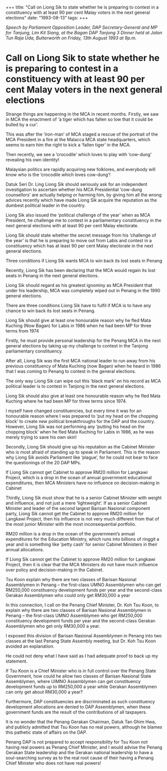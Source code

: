 +++ 
title: "Call on Liong Sik to state whether he is preparing to contest in a constituency with at least 90 per cent Malay voters in the next general elections"
date: "1993-08-13"
tags:
+++

_Speech by Parliament Opposition Leader, DAP Secretary-General and MP for Tanjung, Lim Kit Siang, at the Bagan DAP Tanjong 3 Dinner held at Jalan Tun Raja Uda, Butterworth on Friday, 13th August 1993 at 9p.m._

# Call on Liong Sik to state whether he is preparing to contest in a constituency with at least 90 per cent Malay voters in the next general elections

Strange things are happening in the MCA in recent months. Firstly, we saw in MCA the enactment of ‘a tiger which has fallen so low that it could be bulled by a cur’.</u>

This was after the ‘iron-man’ of MCA staged a rescue of the portrait of the MCA President in a fire at the Malacca MCA state headquarters, which seems to earn him the right to kick a ‘fallen tiger’ in the MCA.

Then recently, we see a ‘crocodile’ which loves to play with ‘cow-dung’ revealing his own identity!

Malaysian politics are rapidly acquiring new folklores, and everybody will know who is the ‘crocodile which loves cow-dung’!

Datuk Seri Dr. Ling Liong Sik should seriously ask for an independent investigation to ascertain whether his MCA Presidential ‘cow-dung counsellors’ are actually helping or harming him, by giving him all the wrong advices recently which have made Liong Sik acquire the reputation as the dumbest political leader in the country.

Liong Sik also issued the ‘political challenge of the year’ when as MCA President, he challenge me to contest in a parliamentary constituency in the next general elections with at least 90 per cent Malay electorate.

Liong Sik should state whether the secret message from his ‘challenge of the year’ is that he is preparing to move out from Labis and contest in a constituency which has at least 90 per cent Malay electorate in the next general elections. 

Three conditions if Liong Sik wants MCA to win back its lost seats in Penang


Recently, Liong Sik has been declaring that the MCA would regain its lost seats in Penang in the next general elections.

Liong Sik should regard as his greatest ignominy as MCA President that under his leadership, MCA was completely wiped out in Penang in the 1990 general elections.

There are three conditions Liong Sik have to fulfil if MCA is to have any chance to win back its lost seats in Penang.

Liong Sik should give at least one honourable reason why he fled Mata Kuching (Now Bagan) for Labis in 1986 when he had been MP for three terms from 1974


Firstly, he must provide personal leadership for the Penang MCA in the next general elections by taking up my challenge to contest in the Tanjong parliamentary constituency.

After all, Liong Sik was the first MCA national leader to run away from his previous constituency of Mata Kuching (now Bagan) when he heard in 1986 that I was coming to Penang to contest in the general elections.

The only way Liong Sik can wipe out this ‘black mark’ on his record as MCA political leader is to contest in Tanjong in the next general elections.

Liong Sik should also give at least one honourable reason why he fled Mata Kuching where he had been MP for three terms since 1974.

I myself have changed constituencies, but every time it was for an honourable reason where I was prepared to ‘put my head on the chopping block’ to create new political breakthroughs for the DAP and the country. However, Liong Sik was not performing any ‘putting his head on the chopping block’ when he fled Mata Kuching for Labis in 1986, as he was merely trying to save his own skin!

Secondly, Liong Sik should give up his reputation as the Cabinet Minister who is most afraid of standing up to speak in Parliament. This is the reason why Liong Sik avoids Parliament like ‘plague’, for he could not bear to face the questionings of the 20 DAP MPs. 

If Liong Sik cannot get Cabinet to approve RM20 million for Langkawi Project, which is a drop in the ocean of annual government educational expenditures, then MCA Ministers have no influence on decision-making in Cabinet


Thirdly, Liong Sik must show that he is a senior Cabinet Minister with weight and influence, and not just a mere ‘lightweight’. If as a senior Cabinet Minister and leader of the second largest Barisan Nasional component party, Liong Sik cannot get the Cabinet to approve RM20 million for Langkawi Project, then his influence is not very much different from that of the most junior Minister with the most inconsequential portfolio.

RM20 million is a drop in the ocean of the government’s annual expenditures for the Education Ministry, which runs into billions of ringgit a year and is something like ‘petty cash’ for senior Cabinet Ministers in their annual allocations.

If Liong Sik cannot get the Cabinet to approve RM20 million for Langkawi Project, then it is clear that the MCA Ministers do not have much influence over policy and decision-making in the Cabinet.

Tsu Koon explain why there are two classes of  Barisan Nasional Assemblymen in Penang – the first-class UMNO Assemblymen who can get RM250,000 constituency development funds per year and the second-class Gerakan Assemblymen who could only get RM30,000 a year


In this connection, I call on the Penang Chief Minister, Dr. Koh Tsu Koon, to explain why there are two classes of Barisan Nasional Assemblymen in Penang – the first-class UMNO Assemblymen who get RM250,000 constituency development funds per year and the second-class Gerakan Assemblymen who get only RM30,000 a year.

I exposed this division of Barisan Nasional Assemblymen in Penang into two classes at the last Penang State Assembly meeting, but Dr. Koh Tsu Koon avoided an explanation.

He could not deny what I have said as I had adequate proof to back up my statement.

If Tsu Koon is a Chief Minister who is in full control over the Penang State Government, how could he allow two classes of Barisan Nasional State Assemblymen, where UIMNO Assemblymen can get constituency development funds up to RM250,000 a year while Gerakan Assemblymen can only get about RM30,000 a year?

Furthermore, DAP constituencies are discriminated as such constituency development allocations are denied to DAP Assemblymen, when these government funds are the result of the contributions of all taxpayers.

It is no wonder that the Penang Gerakan Chairman, Datuk Tan Ghim Hwa, ahd publicly admitted that Tsu Koon has no real powers, although he blames this pathetic state of affairs on the DAP.

Penang DAP is not prepared to accept responsibility for Tsu Koon not having real powers as Penang Chief Minister, and I would advise the Penang Gerakan State leadership and the Gerakan national leadership to have a soul-searching survey as to the real root cause of their having a Penang Chief Minister who does not have real powers!
 
